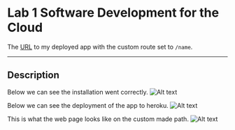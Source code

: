 # Lab 1 Software Development for the Cloud

The [URL](https://cryptic-ocean-47030.herokuapp.com/name) to my deployed app with the custom route set to `/name`.

---

## Description

Below we can see the installation went correctly.
![Alt text](img/img3.PNGimg.jpg?raw=true "Installation")

Below we can see the deployment of the app to heroku.
![Alt text](img/img2.PNGimg.jpg?raw=true "Deployment")

This is what the web page looks like on the custom made path.
![Alt text](img/img1.PNGimg.jpg?raw=true "Running the App")
